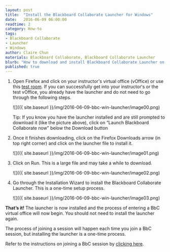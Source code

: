 ```yaml
---
layout: post
title:  "Install the Blackboard Collaborate Launcher for Windows"
date:   2016-06-09 06:00:00
readtime: 2
category: How-to
tags:
- Blackboard Collaborate
- Launcher
- Windows
author: Claire Chun
materials: Blackboard Collaborate, Blackboard Collaborate Launcher
blurb: "How to download and install Blackboard Collaborate Launcher on Windows."
published: true
---
```

1. Open Firefox and click on your instructor's virtual office (vOffice) or use this [test room](<http://tinyurl.com/uh-bbc>). If you can successfully get into your instructorʻs or the test vOffice, you already have the launcher and do not need to go through the following steps.

    ![]({{ site.baseurl }}/img/2016-06-09-bbc-win-launcher/image00.png)

    Tip: If you know you have the launcher installed and are still prompted to download it (like the picture above), click on “Launch Blackboard Collaborate now” below the Download button

2. Once it finishes downloading, click on the Firefox Downloads arrow (in top right corner) and click on the launcher file to install it.

    ![]({{ site.baseurl }}/img/2016-06-09-bbc-win-launcher/image01.png)

3. Click on Run. This is a large file and may take a while to download.

    ![]({{ site.baseurl }}/img/2016-06-09-bbc-win-launcher/image02.png)

4. Go through the Installation Wizard to install the Blackboard Collaborate Launcher. This is a one-time setup process.

    ![]({{ site.baseurl }}/img/2016-06-09-bbc-win-launcher/image03.png)

**That’s it!** The launcher is now installed and the process of entering a BbC virtual office will now begin.  You should not need to install the launcher again.

The process of joining a session will happen each time you join a BbC session, but installing the launcher is a one-time process.

Refer to the instructions on joining a BbC session by [clicking here](https://assist.coe.hawaii.edu/how-to/2016/06/13/bbc-win-join.html).
